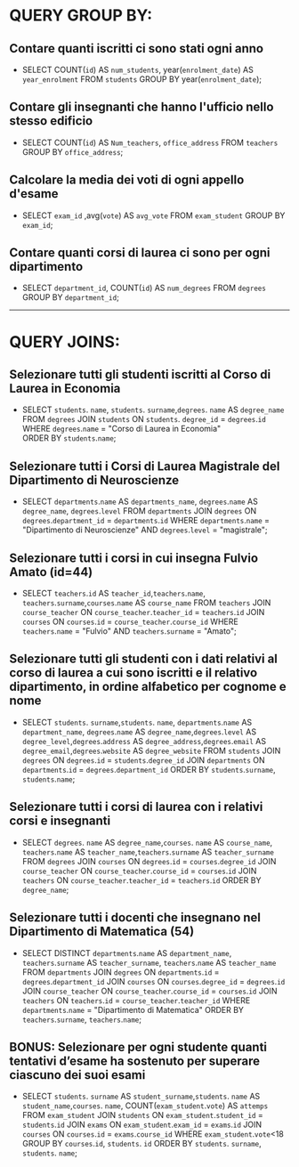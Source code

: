 # QUERY GROUP BY:

## Contare quanti iscritti ci sono stati ogni anno
- SELECT COUNT(`id`) AS `num_students`, year(`enrolment_date`) AS `year_enrolment` 
  FROM `students` 
  GROUP BY year(`enrolment_date`);

## Contare gli insegnanti che hanno l'ufficio nello stesso edificio
- SELECT COUNT(`id`) AS `Num_teachers`, `office_address`
  FROM `teachers`
  GROUP BY  `office_address`;

## Calcolare la media dei voti di ogni appello d'esame
- SELECT `exam_id` ,avg(`vote`) AS `avg_vote`
  FROM `exam_student`
  GROUP BY `exam_id`;

## Contare quanti corsi di laurea ci sono per ogni dipartimento
- SELECT `department_id`, COUNT(`id`) AS `num_degrees`
  FROM `degrees`
  GROUP BY `department_id`;

_______________________________________________________________________

# QUERY JOINS:

## Selezionare tutti gli studenti iscritti al Corso di Laurea in Economia
- SELECT `students`. `name`, `students`. `surname`,`degrees`. `name` AS `degree_name`
  FROM `degrees`
  JOIN `students` ON `students`. `degree_id` = `degrees`.`id`
  WHERE `degrees`.`name` = "Corso di Laurea in Economia"  
  ORDER BY `students`.`name`;

## Selezionare tutti i Corsi di Laurea Magistrale del Dipartimento di Neuroscienze
- SELECT `departments`.`name` AS `departments_name`, `degrees`.`name` AS `degree_name`, `degrees`.`level`
  FROM `departments`
  JOIN `degrees` ON `degrees`.`department_id` = `departments`.`id`
  WHERE `departments`.`name` = "Dipartimento di Neuroscienze"
  AND `degrees`.`level` = "magistrale";

## Selezionare tutti i corsi in cui insegna Fulvio Amato (id=44)
- SELECT  `teachers`.`id` AS `teacher_id`,`teachers`.`name`, `teachers`.`surname`,`courses`.`name` AS `course_name`
  FROM `teachers` 
  JOIN `course_teacher` ON `course_teacher`.`teacher_id` = `teachers`.`id`
  JOIN `courses` ON `courses`.`id` = `course_teacher`.`course_id`
  WHERE `teachers`.`name` = "Fulvio"
  AND `teachers`.`surname` = "Amato";  

## Selezionare tutti gli studenti con i dati relativi al corso di laurea a cui sono iscritti e il relativo dipartimento, in ordine alfabetico per cognome e nome
- SELECT `students`. `surname`,`students`. `name`, `departments`.`name` AS `department_name`, `degrees`.`name` AS `degree_name`,`degrees`.`level` AS `degree_level`,`degrees`.`address` AS `degree_address`,`degrees`.`email` AS `degree_email`,`degrees`.`website` AS `degree_website`
  FROM `students`
  JOIN `degrees` ON `degrees`.`id` = `students`.`degree_id`
  JOIN `departments` ON `departments`.`id` = `degrees`.`department_id`
  ORDER BY `students`.`surname`, `students`.`name`;

## Selezionare tutti i corsi di laurea con i relativi corsi e insegnanti
- SELECT `degrees`. `name` AS  `degree_name`,`courses`. `name` AS `course_name`, `teachers`.`name` AS `teacher_name`,`teachers`.`surname` AS `teacher_surname`
  FROM `degrees`
  JOIN `courses` ON `degrees`.`id` = `courses`.`degree_id`
  JOIN `course_teacher` ON `course_teacher`.`course_id` = `courses`.`id`
  JOIN `teachers` ON `course_teacher`.`teacher_id` = `teachers`.`id`
  ORDER BY `degree_name`;

## Selezionare tutti i docenti che insegnano nel Dipartimento di Matematica (54)
- SELECT DISTINCT `departments`.`name` AS `department_name`, `teachers`.`surname` AS `teacher_surname`, `teachers`.`name` AS `teacher_name`
  FROM `departments`
  JOIN `degrees` ON `departments`.`id` = `degrees`.`department_id` 
  JOIN `courses` ON `courses`.`degree_id` = `degrees`.`id` 
  JOIN `course_teacher` ON `course_teacher`.`course_id` = `courses`.`id`
  JOIN `teachers` ON `teachers`.`id` = `course_teacher`.`teacher_id`
  WHERE `departments`.`name` = "Dipartimento di Matematica"
  ORDER BY `teachers`.`surname`, `teachers`.`name`;

## BONUS: Selezionare per ogni studente quanti tentativi d’esame ha sostenuto per superare ciascuno dei suoi esami
- SELECT `students`. `surname` AS `student_surname`,`students`. `name` AS `student_name`,`courses`. `name`, COUNT(`exam_student`.`vote`) AS `attemps`
  FROM `exam_student`
  JOIN `students` ON `exam_student`.`student_id` = `students`.`id`
  JOIN `exams` ON `exam_student`.`exam_id` = `exams`.`id`
  JOIN `courses` ON `courses`.`id` = `exams`.`course_id`
  WHERE `exam_student`.`vote`<18
  GROUP BY `courses`.`id`, `students`. `id`
  ORDER BY `students`. `surname`, `students`. `name`;